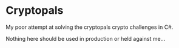 # Cryptopals
My poor attempt at solving the cryptopals crypto challenges in C#.

Nothing here should be used in production or held against me...
